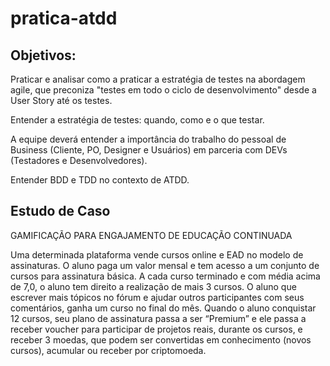 # pratica-atdd

## Objetivos:

Praticar e analisar como a praticar a estratégia de testes na abordagem agile, que preconiza "testes em todo o ciclo de desenvolvimento" desde a User Story até os testes.

Entender a estratégia de testes: quando, como e o que testar.

A equipe deverá entender a importância do trabalho do pessoal de Business (Cliente, PO, Designer e Usuários) em parceria com DEVs (Testadores e Desenvolvedores).

Entender BDD e TDD no contexto de ATDD.

## Estudo de Caso

GAMIFICAÇÃO PARA ENGAJAMENTO DE EDUCAÇÃO CONTINUADA

Uma determinada plataforma vende cursos online e EAD no modelo de assinaturas. O aluno paga um valor mensal e tem acesso a um conjunto de cursos para assinatura básica. A cada curso terminado e com média acima de 7,0, o aluno tem direito a realização de mais 3 cursos. O aluno que escrever mais tópicos no fórum e ajudar outros participantes com seus comentários, ganha um curso no final do mês. Quando o aluno conquistar 12 cursos, seu plano de assinatura passa a ser “Premium” e ele passa a receber voucher para participar de projetos reais, durante os cursos, e receber 3 moedas, que podem ser convertidas em conhecimento (novos cursos), acumular ou receber por criptomoeda.